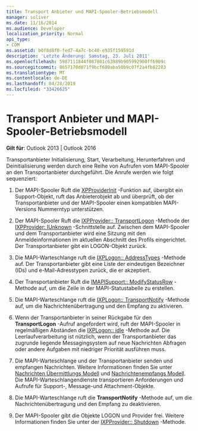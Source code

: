 ```yaml
---
title: Transport Anbieter und MAPI-Spooler-Betriebsmodell
manager: soliver
ms.date: 11/16/2014
ms.audience: Developer
localization_priority: Normal
api_type:
- COM
ms.assetid: b0f8d8f0-fed7-4a7c-bc40-e935f159591d
description: 'Letzte Änderung: Samstag, 23. Juli 2011'
ms.openlocfilehash: 5987111844f087801c63989b905992900ff6909c
ms.sourcegitcommit: 8657170d071f9bcf680aba50b9c07f2a4fb82283
ms.translationtype: MT
ms.contentlocale: de-DE
ms.lasthandoff: 04/28/2019
ms.locfileid: "33426625"
---
```

# <a name="transport-provider-and-mapi-spooler-operational-model"></a>Transport Anbieter und MAPI-Spooler-Betriebsmodell

  
  
**Gilt für**: Outlook 2013 | Outlook 2016 
  
Transportanbieter Initialisierung, Start, Verarbeitung, Herunterfahren und Deinitialisierung werden durch eine Reihe von Aufrufen vom MAPI-Spooler an den Transportanbieter durchgeführt. Die Anrufe werden wie folgt sequenziert:
  
1. Der MAPI-Spooler Ruft die [XPProviderInit](xpproviderinit.md) -Funktion auf, übergibt ein Support-Objekt, ruft das Anbieterobjekt ab und überprüft, ob der Transportanbieter und der MAPI-Spooler einen kompatiblen MAPI-Versions Nummerntyp unterstützen. 
    
2. Der MAPI-Spooler Ruft die [IXPProvider:: TransportLogon](ixpprovider-transportlogon.md) -Methode der [IXPProvider: IUnknown](ixpprovideriunknown.md) -Schnittstelle auf. Zwischen dem MAPI-Spooler und dem Transportanbieter wird eine Sitzung mit den Anmeldeinformationen im aktuellen Abschnitt des Profils eingerichtet. Der Transportanbieter gibt ein LOGON-Objekt zurück. 
    
3. Die MAPI-Warteschlange ruft die [IXPLogon:: AddressTypes](ixplogon-addresstypes.md) -Methode auf. Der Transportanbieter gibt eine Liste der eindeutigen Bezeichner (IDs) und e-Mail-Adresstypen zurück, die er akzeptiert. 
    
4. Der Transportanbieter Ruft die [IMAPISupport:: ModifyStatusRow](imapisupport-modifystatusrow.md) -Methode auf, um die Zeile in der MAPI-Statustabelle zu erstellen. 
    
5. Die MAPI-Warteschlange ruft die [IXPLogon:: TransportNotify](ixplogon-transportnotify.md) -Methode auf, um die Nachrichtenübertragung und den Empfang zu aktivieren. 
    
6. Wenn der Transportanbieter in seiner Rückgabe für den **TransportLogon** -Aufruf angefordert wird, ruft der MAPI-Spooler in regelmäßigen Abständen die [IXPLogon:: idle](ixplogon-idle.md) -Methode auf. Die Leerlaufverarbeitung ist nützlich, wenn der Transportanbieter das zugrunde liegende Messagingsystem auf neue Nachrichten Abfragen oder andere Aufgaben mit niedriger Priorität ausführen muss. 
    
7. Die MAPI-Warteschlange und der Transportanbieter senden und empfangen Nachrichten. Weitere Informationen finden Sie unter [Nachrichten Übermittlungs Modell](message-submission-model.md) und [Nachrichtenempfangs Modell](message-reception-model.md). Die MAPI-Warteschlangendienste transportieren Anforderungen und Aufrufe für Support-, Message-und Attachment-Objekte.
    
8. Die MAPI-Warteschlange ruft die **TransportNotify** -Methode auf, um die Nachrichtenübertragung und den Empfang zu deaktivieren. 
    
9. Der MAPI-Spooler gibt die Objekte LOGON und Provider frei. Weitere Informationen finden Sie unter der [IXPProvider:: Shutdown](ixpprovider-shutdown.md) -Methode. 
    


